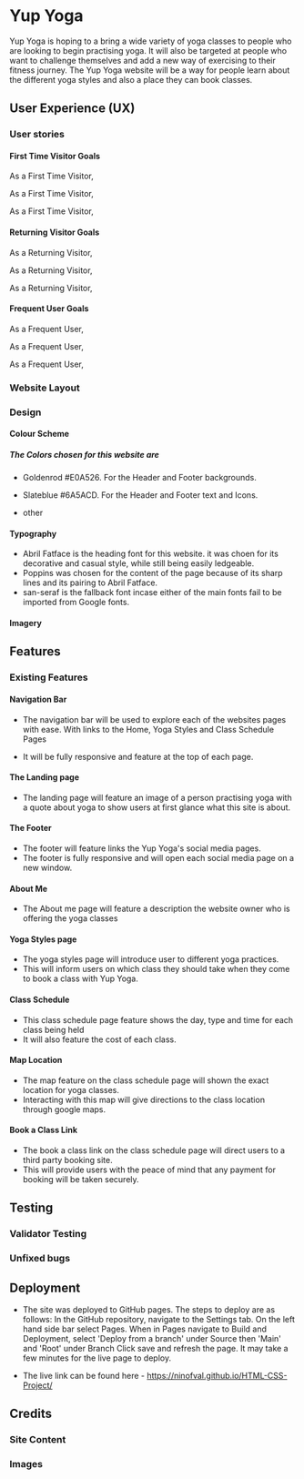 # Yup Yoga

Yup Yoga is hoping to a bring a wide variety of yoga classes to people who are looking to begin practising yoga. It will also be targeted at people who want to challenge themselves and add a new way of exercising to their fitness journey. The Yup Yoga website will be a way for people learn about the different yoga styles and also a place they can book classes.

## User Experience (UX)

### User stories

#### First Time Visitor Goals

As a First Time Visitor,

As a First Time Visitor,

As a First Time Visitor,

#### Returning Visitor Goals

As a Returning Visitor,

As a Returning Visitor,

As a Returning Visitor,

#### Frequent User Goals

As a Frequent User,

As a Frequent User,

As a Frequent User,

### Website Layout

### Design

#### Colour Scheme

##### The Colors chosen for this website are

- Goldenrod #E0A526. For the Header and Footer backgrounds.

- Slateblue #6A5ACD. For the Header and Footer text and Icons.

- other

#### Typography

- Abril Fatface is the heading font for this website. it was choen for its decorative and casual style, while still being easily ledgeable.
- Poppins was chosen for the content of the page because of its sharp lines and its pairing to Abril Fatface.
- san-seraf is the fallback font incase either of the main fonts fail to be imported from Google fonts.

#### Imagery

## Features

### Existing Features

#### Navigation Bar

- The navigation bar will be used to explore each of the websites pages with ease. With links to the Home, Yoga Styles and Class Schedule Pages

- It will be fully responsive and feature at the top of each page.

#### The Landing page

- The landing page will feature an image of a person practising yoga with a quote about yoga to show users at first glance what this site is about.

#### The Footer

- The footer will feature links the Yup Yoga's social media pages.
- The footer is fully responsive and will open each social media page on a new window.

#### About Me

- The About me page will feature a description the website owner who is offering the yoga classes

#### Yoga Styles page

- The yoga styles page will introduce user to different yoga practices.
- This will inform users on which class they should take when they come to book a class with Yup Yoga.

#### Class Schedule

- This class schedule page feature shows the day, type and time for each class being held
- It will also feature the cost of each class.

#### Map Location

- The map feature on the class schedule page will shown the exact location for yoga classes.
- Interacting with this map will give directions to the class location through google maps.

#### Book a Class Link

- The book a class link on the class schedule page will direct users to a third party booking site.
- This will provide users with the peace of mind that any payment for booking will be taken securely.

## Testing

### Validator Testing

### Unfixed bugs

## Deployment

- The site was deployed to GitHub pages. The steps to deploy are as follows:
    In the GitHub repository, navigate to the Settings tab.
    On the left hand side bar select Pages.
    When in Pages navigate to Build and Deployment,
    select 'Deploy from a branch' under Source then 'Main' and 'Root' under Branch
    Click save and refresh the page. It may take a few minutes for the live page to deploy.

- The live link can be found here - <https://ninofval.github.io/HTML-CSS-Project/>

## Credits

### Site Content

### Images
